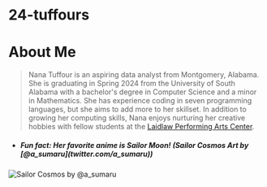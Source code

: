 # 24-tuffours
<h1>About Me</h1>  

>Nana Tuffour is an aspiring data analyst from Montgomery, Alabama. She is graduating in Spring 2024 from the University of South Alabama with a bachelor's degree in Computer Science and a minor in Mathematics. She has experience coding in seven programming languages, but she aims to add more to her skillset. In addition to growing her computing skills, Nana enjoys nurturing her creative hobbies with fellow students at the [Laidlaw Performing Arts Center](https://www.southalabama.edu/colleges/artsandsci/theatre/).

* <h5>Fun fact: Her favorite anime is Sailor Moon! (Sailor Cosmos Art by [@a_sumaru](twitter.com/a_sumaru))</h5>
![Sailor Cosmos by @a_sumaru](https://github.com/clontz-fall-2023/24-tuffours/assets/143222794/ff2c35fb-dc17-42d1-96e4-9145075c0356)

